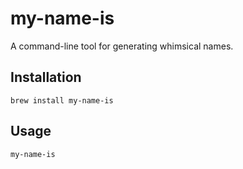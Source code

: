 # my-name-is

A command-line tool for generating whimsical names.

## Installation

```
brew install my-name-is
```

## Usage

```
my-name-is
```
